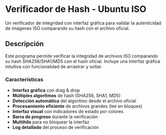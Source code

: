 # Verificador de Hash - Ubuntu ISO

Un verificador de integridad con interfaz gráfica para validar la autenticidad de imágenes ISO comparando su hash con el archivo oficial.

## Descripción

Este programa permite verificar la integridad de archivos ISO comparando su hash SHA256/SHA1/MD5 con el hash oficial. Incluye una interfaz gráfica intuitiva con funcionalidad de arrastrar y soltar.

### Características

- **Interfaz gráfica** con drag & drop
- **Múltiples algoritmos** de hash (SHA256, SHA1, MD5)
- **Detección automática** del algoritmo desde el archivo oficial
- **Procesamiento eficiente** de archivos grandes (lee en bloques)
- **Interfaz visual** con indicadores de estado por colores
- **Barra de progreso** durante la verificación
- **Multihilo** para no bloquear la interfaz
- **Log detallado** del proceso de verificación
